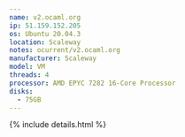 ```yaml
---
name: v2.ocaml.org
ip: 51.159.152.205
os: Ubuntu 20.04.3
location: Scaleway
notes: ocurrent/v2.ocaml.org
manufacturer: Scaleway
model: VM
threads: 4
processor: AMD EPYC 7282 16-Core Processor
disks:
  - 75GB
---
```

{% include details.html %} 

